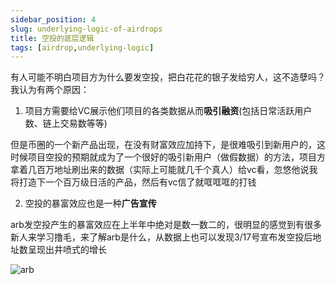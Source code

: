 ```yaml
---
sidebar_position: 4
slug: underlying-logic-of-airdrops
title: 空投的底层逻辑
tags: [airdrop,underlying-logic]
---
```


有人可能不明白项目方为什么要发空投，把白花花的银子发给穷人，这不造孽吗？我认为有两个原因：

1. 项目方需要给VC展示他们项目的各类数据从而**吸引融资**(包括日常活跃用户数、链上交易数等等)

但是币圈的一个新产品出现，在没有财富效应加持下，是很难吸引到新用户的，这时候项目空投的预期就成为了一个很好的吸引新用户（做假数据）的方法，项目方拿着几百万地址刷出来的数据（实际上可能就几千个真人）给vc看，忽悠他说我将打造下一个百万级日活的产品，然后有vc信了就哐哐哐的打钱

2. 空投的暴富效应也是一种**广告宣传**

arb发空投产生的暴富效应在上半年中绝对是数一数二的，很明显的感觉到有很多新人来学习撸毛，来了解arb是什么，从数据上也可以发现3/17号宣布发空投后地址数呈现出井喷式的增长

![arb](/img/docs/airdrop/underlying-logic-of-airdrops/1.jpg)